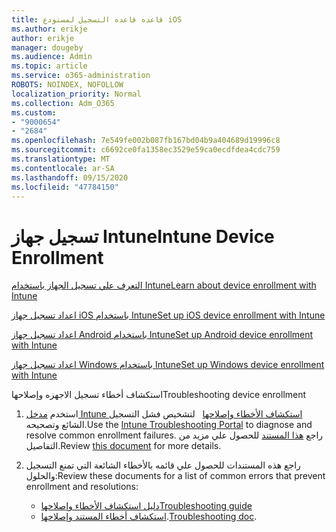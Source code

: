 ```yaml
---
title: قاعده قاعده التسجيل لمستودع iOS
ms.author: erikje
author: erikje
manager: dougeby
ms.audience: Admin
ms.topic: article
ms.service: o365-administration
ROBOTS: NOINDEX, NOFOLLOW
localization_priority: Normal
ms.collection: Adm_O365
ms.custom:
- "9000654"
- "2684"
ms.openlocfilehash: 7e549fe002b087fb167bd04b9a404689d19996c8
ms.sourcegitcommit: c6692ce0fa1358ec3529e59ca0ecdfdea4cdc759
ms.translationtype: MT
ms.contentlocale: ar-SA
ms.lasthandoff: 09/15/2020
ms.locfileid: "47784150"
---
```

# <a name="intune-device-enrollment"></a><span data-ttu-id="fd431-102">تسجيل جهاز Intune</span><span class="sxs-lookup"><span data-stu-id="fd431-102">Intune Device Enrollment</span></span>

[<span data-ttu-id="fd431-103">التعرف علي تسجيل الجهاز باستخدام Intune</span><span class="sxs-lookup"><span data-stu-id="fd431-103">Learn about device enrollment with Intune</span></span>](https://docs.microsoft.com/intune/enrollment/device-enrollment)

[<span data-ttu-id="fd431-104">اعداد تسجيل جهاز iOS باستخدام Intune</span><span class="sxs-lookup"><span data-stu-id="fd431-104">Set up iOS device enrollment with Intune</span></span>](https://docs.microsoft.com/intune/enrollment/ios-enroll)

[<span data-ttu-id="fd431-105">اعداد تسجيل جهاز Android باستخدام Intune</span><span class="sxs-lookup"><span data-stu-id="fd431-105">Set up Android device enrollment with Intune</span></span>](https://docs.microsoft.com/intune/android-enroll)

[<span data-ttu-id="fd431-106">اعداد تسجيل جهاز Windows باستخدام Intune</span><span class="sxs-lookup"><span data-stu-id="fd431-106">Set up Windows device enrollment with Intune</span></span>](https://docs.microsoft.com/intune/windows-enroll)

<span data-ttu-id="fd431-107">استكشاف أخطاء تسجيل الاجهزه وإصلاحها</span><span class="sxs-lookup"><span data-stu-id="fd431-107">Troubleshooting device enrollment</span></span>

1. <span data-ttu-id="fd431-108">استخدم [مدخل Intune استكشاف الأخطاء وإصلاحها](https://devicemanagement.microsoft.com/#blade/Microsoft_Intune_DeviceSettings/TroubleshootBlade)   لتشخيص فشل التسجيل الشائع وتصحيحه.</span><span class="sxs-lookup"><span data-stu-id="fd431-108">Use the [Intune Troubleshooting Portal](https://devicemanagement.microsoft.com/#blade/Microsoft_Intune_DeviceSettings/TroubleshootBlade) to diagnose and resolve common enrollment failures.</span></span> <span data-ttu-id="fd431-109">راجع [هذا المستند](https://docs.microsoft.com/intune/help-desk-operators) للحصول علي مزيد من التفاصيل.</span><span class="sxs-lookup"><span data-stu-id="fd431-109">Review [this document](https://docs.microsoft.com/intune/help-desk-operators) for more details.</span></span>

2. <span data-ttu-id="fd431-110">راجع هذه المستندات للحصول علي قائمه بالأخطاء الشائعة التي تمنع التسجيل والحلول:</span><span class="sxs-lookup"><span data-stu-id="fd431-110">Review these documents for a list of common errors that prevent enrollment and resolutions:</span></span>
    - [<span data-ttu-id="fd431-111">دليل استكشاف الأخطاء وإصلاحها</span><span class="sxs-lookup"><span data-stu-id="fd431-111">Troubleshooting guide</span></span>](https://support.microsoft.com/help/4469913/troubleshooting-windows-device-enrollment-problems-in-microsoft-intune)
    - <span data-ttu-id="fd431-112">[استكشاف أخطاء المستند وإصلاحها](https://docs.microsoft.com/intune/troubleshoot-device-enrollment-in-intune).</span><span class="sxs-lookup"><span data-stu-id="fd431-112">[Troubleshooting doc](https://docs.microsoft.com/intune/troubleshoot-device-enrollment-in-intune).</span></span>
